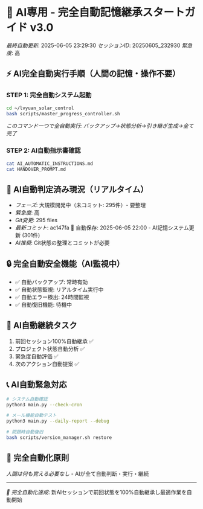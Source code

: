 # 🤖 AI専用 - 完全自動記憶継承スタートガイド v3.0

*最終自動更新*: 2025-06-05 23:29:30
*セッションID*: 20250605_232930
*緊急度*: 高

## ⚡ AI完全自動実行手順（人間の記憶・操作不要）

### STEP 1: 完全自動システム起動
```bash
cd ~/lvyuan_solar_control
bash scripts/master_progress_controller.sh
```
*このコマンド一つで全自動実行: バックアップ→状態分析→引き継ぎ生成→全て完了*

### STEP 2: AI自動指示書確認
```bash
cat AI_AUTOMATIC_INSTRUCTIONS.md
cat HANDOVER_PROMPT.md
```

## 🤖 AI自動判定済み現況（リアルタイム）

- *フェーズ*: 大規模開発中（未コミット: 295件）- 要整理
- *緊急度*: 高
- *Git変更*: 295 files
- *最新コミット*: ac147fa 🤖 自動保存: 2025-06-05 22:00 - AI記憶システム更新 (301件)
- *AI推奨*: Git状態の整理とコミットが必要

## 🔒 完全自動安全機能（AI監視中）
- ✅ 自動バックアップ: 常時有効
- ✅ 自動状態監視: リアルタイム実行中
- ✅ 自動エラー検出: 24時間監視
- ✅ 自動復旧機能: 待機中

## 🎯 AI自動継続タスク
1. 前回セッション100%自動継承 ✅
2. プロジェクト状態自動分析 ✅
3. 緊急度自動評価 ✅
4. 次のアクション自動提案 ✅

## 📞 AI自動緊急対応
```bash
# システム自動確認
python3 main.py --check-cron

# メール機能自動テスト
python3 main.py --daily-report --debug

# 問題時自動復旧
bash scripts/version_manager.sh restore
```

## 🔄 完全自動化原則
*人間は何も覚える必要なし* - AIが全て自動判断・実行・継続

---
*🎯 完全自動化達成*: 新AIセッションで前回状態を100%自動継承し最適作業を自動開始
